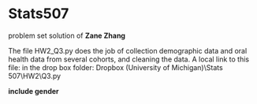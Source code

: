 # Stats507
problem set solution of **Zane Zhang**

The file HW2_Q3.py does the job of collection demographic data and oral health data from several cohorts, and cleaning the data.
A local link to this file: in the drop box folder: Dropbox (University of Michigan)\Stats 507\HW2\Q3.py


**include gender**
